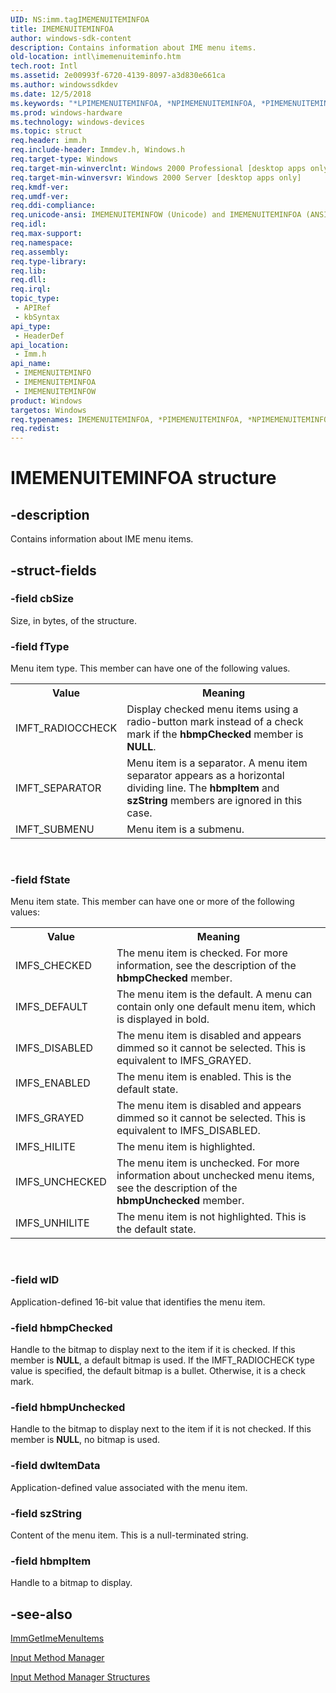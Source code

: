 ```yaml
---
UID: NS:imm.tagIMEMENUITEMINFOA
title: IMEMENUITEMINFOA
author: windows-sdk-content
description: Contains information about IME menu items.
old-location: intl\imemenuiteminfo.htm
tech.root: Intl
ms.assetid: 2e00993f-6720-4139-8097-a3d830e661ca
ms.author: windowssdkdev
ms.date: 12/5/2018
ms.keywords: "*LPIMEMENUITEMINFOA, *NPIMEMENUITEMINFOA, *PIMEMENUITEMINFOA, IMEMENUITEMINFO, IMEMENUITEMINFO structure [Internationalization for Windows Applications], IMEMENUITEMINFOA, IMEMENUITEMINFOW, PIMEMENUITEMINFO, PIMEMENUITEMINFO structure pointer [Internationalization for Windows Applications], _win32_IMEMENUITEMINFO_str, imm/IMEMENUITEMINFO, imm/IMEMENUITEMINFOA, imm/IMEMENUITEMINFOW, imm/PIMEMENUITEMINFO, intl.imemenuiteminfo, tagIMEMENUITEMINFOA, tagIMEMENUITEMINFOW"
ms.prod: windows-hardware
ms.technology: windows-devices
ms.topic: struct
req.header: imm.h
req.include-header: Immdev.h, Windows.h
req.target-type: Windows
req.target-min-winverclnt: Windows 2000 Professional [desktop apps only]
req.target-min-winversvr: Windows 2000 Server [desktop apps only]
req.kmdf-ver: 
req.umdf-ver: 
req.ddi-compliance: 
req.unicode-ansi: IMEMENUITEMINFOW (Unicode) and IMEMENUITEMINFOA (ANSI)
req.idl: 
req.max-support: 
req.namespace: 
req.assembly: 
req.type-library: 
req.lib: 
req.dll: 
req.irql: 
topic_type:
 - APIRef
 - kbSyntax
api_type:
 - HeaderDef
api_location:
 - Imm.h
api_name:
 - IMEMENUITEMINFO
 - IMEMENUITEMINFOA
 - IMEMENUITEMINFOW
product: Windows
targetos: Windows
req.typenames: IMEMENUITEMINFOA, *PIMEMENUITEMINFOA, *NPIMEMENUITEMINFOA, *LPIMEMENUITEMINFOA
req.redist: 
---
```


# IMEMENUITEMINFOA structure


## -description



Contains information about IME menu items.




## -struct-fields




### -field cbSize

Size, in bytes, of the structure.


### -field fType

Menu item type. This member can have one of the following values.

<table>
<tr>
<th>Value</th>
<th>Meaning</th>
</tr>
<tr>
<td>IMFT_RADIOCCHECK</td>
<td>Display checked menu items using a radio-button mark instead of a check mark if the <b>hbmpChecked</b> member is <b>NULL</b>.</td>
</tr>
<tr>
<td>IMFT_SEPARATOR</td>
<td>Menu item is a separator. A menu item separator appears as a horizontal dividing line. The <b>hbmpItem</b> and <b>szString</b> members are ignored in this case.</td>
</tr>
<tr>
<td>IMFT_SUBMENU</td>
<td>Menu item is a submenu.</td>
</tr>
</table>
 


### -field fState

Menu item state. This member can have one or more of the following values:

<table>
<tr>
<th>Value</th>
<th>Meaning</th>
</tr>
<tr>
<td>IMFS_CHECKED</td>
<td>The menu item is checked. For more information, see the description of the <b>hbmpChecked</b> member.</td>
</tr>
<tr>
<td>IMFS_DEFAULT</td>
<td>The menu item is the default. A menu can contain only one default menu item, which is displayed in bold.</td>
</tr>
<tr>
<td>IMFS_DISABLED</td>
<td>The menu item is disabled and appears dimmed so it cannot be selected. This is equivalent to IMFS_GRAYED.</td>
</tr>
<tr>
<td>IMFS_ENABLED</td>
<td>The menu item is enabled. This is the default state.</td>
</tr>
<tr>
<td>IMFS_GRAYED</td>
<td>The menu item is disabled and appears dimmed so it cannot be selected. This is equivalent to IMFS_DISABLED.</td>
</tr>
<tr>
<td>IMFS_HILITE</td>
<td>The menu item is highlighted.</td>
</tr>
<tr>
<td>IMFS_UNCHECKED</td>
<td>The menu item is unchecked. For more information about unchecked menu items, see the description of the <b>hbmpUnchecked</b> member.</td>
</tr>
<tr>
<td>IMFS_UNHILITE</td>
<td>The menu item is not highlighted. This is the default state.</td>
</tr>
</table>
 


### -field wID

Application-defined 16-bit value that identifies the menu item.


### -field hbmpChecked

Handle to the bitmap to display next to the item if it is checked. If this member is <b>NULL</b>, a default bitmap is used. If the IMFT_RADIOCHECK type value is specified, the default bitmap is a bullet. Otherwise, it is a check mark.


### -field hbmpUnchecked

Handle to the bitmap to display next to the item if it is not checked. If this member is <b>NULL</b>, no bitmap is used.


### -field dwItemData

Application-defined value associated with the menu item.


### -field szString

Content of the menu item. This is a null-terminated string.


### -field hbmpItem

Handle to a bitmap to display.


## -see-also




<a href="https://msdn.microsoft.com/452c864d-b2e7-452a-85f2-d06d46170865">ImmGetImeMenuItems</a>



<a href="https://msdn.microsoft.com/3e23e004-514a-4021-bd20-5ac55547258f">Input Method Manager</a>



<a href="https://msdn.microsoft.com/1be3ae8b-e083-4420-bc8a-7f49c4264cab">Input Method Manager Structures</a>
 

 

